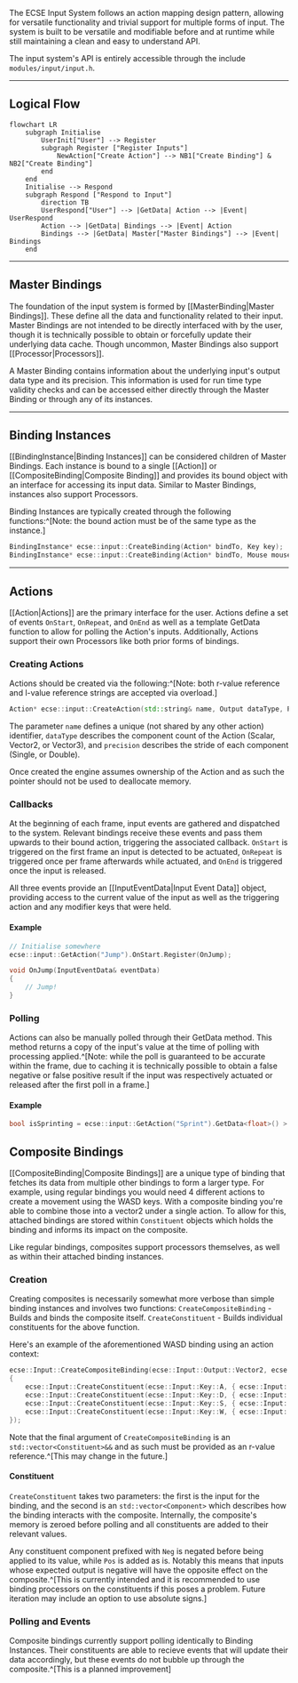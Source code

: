 The ECSE Input System follows an action mapping design pattern, allowing for versatile functionality and trivial support for multiple forms of input. The system is built to be versatile and modifiable before and at runtime while still maintaining a clean and easy to understand API.

The input system's API is entirely accessible through the include `modules/input/input.h`.

---
## Logical Flow
```mermaid
flowchart LR
	subgraph Initialise
		UserInit["User"] --> Register
		subgraph Register ["Register Inputs"]
			NewAction["Create Action"] --> NB1["Create Binding"] & NB2["Create Binding"]
		end
	end
	Initialise --> Respond
	subgraph Respond ["Respond to Input"]
		direction TB
		UserRespond["User"] --> |GetData| Action --> |Event| UserRespond
		Action --> |GetData| Bindings --> |Event| Action
		Bindings --> |GetData| Master["Master Bindings"] --> |Event| Bindings
	end
```

---
## Master Bindings
The foundation of the input system is formed by [[MasterBinding|Master Bindings]]. These define all the data and functionality related to their input. Master Bindings are not intended to be directly interfaced with by the user, though it is technically possible to obtain or forcefully update their underlying data cache. Though uncommon, Master Bindings also support [[Processor|Processors]].

A Master Binding contains information about the underlying input's output data type and its precision. This information is used for run time type validity checks and can be accessed either directly through the Master Binding or through any of its instances.

---
## Binding Instances
[[BindingInstance|Binding Instances]] can be considered children of Master Bindings. Each instance is bound to a single [[Action]] or [[CompositeBinding|Composite Binding]] and provides its bound object with an interface for accessing its input data. Similar to Master Bindings, instances also support Processors.

Binding Instances are typically created through the following functions:^[Note: the bound action must be of the same type as the instance.]
```cpp
BindingInstance* ecse::input::CreateBinding(Action* bindTo, Key key);
BindingInstance* ecse::input::CreateBinding(Action* bindTo, Mouse mouse);
```

---
## Actions
[[Action|Actions]] are the primary interface for the user. Actions define a set of events `OnStart`, `OnRepeat`, and `OnEnd` as well as a template GetData function to allow for polling the Action's inputs. Additionally, Actions support their own Processors like both prior forms of bindings.

### Creating Actions
Actions should be created via the following:^[Note: both r-value reference and l-value reference strings are accepted via overload.]
```cpp
Action* ecse::input::CreateAction(std::string& name, Output dataType, Precision precision = Precision::Double);
```
The parameter `name` defines a unique (not shared by any other action) identifier, `dataType` describes the component count of the Action (Scalar, Vector2, or Vector3), and `precision` describes the stride of each component (Single, or Double).

Once created the engine assumes ownership of the Action and as such the pointer should not be used to deallocate memory.

### Callbacks
At the beginning of each frame, input events are gathered and dispatched to the system. Relevant bindings receive these events and pass them upwards to their bound action, triggering the associated callback. `OnStart` is triggered on the first frame an input is detected to be actuated, `OnRepeat` is triggered once per frame afterwards while actuated, and `OnEnd` is triggered once the input is released.

All three events provide an [[InputEventData|Input Event Data]] object, providing access to the current value of the input as well as the triggering action and any modifier keys that were held.

#### Example
```cpp
// Initialise somewhere
ecse::input::GetAction("Jump").OnStart.Register(OnJump);

void OnJump(InputEventData& eventData)
{
	// Jump!
}
```

### Polling
Actions can also be manually polled through their GetData method. This method returns a copy of the input's value at the time of polling with processing applied.^[Note: while the poll is guaranteed to be accurate within the frame, due to caching it is technically possible to obtain a false negative or false positive result if the input was respectively actuated or released after the first poll in a frame.]
#### Example
```cpp
bool isSprinting = ecse::input::GetAction("Sprint").GetData<float>() > 0;
```

## Composite Bindings
[[CompositeBinding|Composite Bindings]] are a unique type of binding that fetches its data from multiple other bindings to form a larger type. For example, using regular bindings you would need 4 different actions to create a movement using the WASD keys. With a composite binding you're able to combine those into a vector2 under a single action. To allow for this, attached bindings are stored within `Constituent` objects which holds the binding and informs its impact on the composite. 

Like regular bindings, composites support processors themselves, as well as within their attached binding instances.

### Creation
Creating composites is necessarily somewhat more verbose than simple binding instances and involves two functions:
`CreateCompositeBinding` - Builds and binds the composite itself.
`CreateConstituent` - Builds individual constituents for the above function.

Here's an example of the aforementioned WASD binding using an action context:
```cpp
ecse::Input::CreateCompositeBinding(ecse::Input::Output::Vector2, ecse::Input::Precision::Single,
{
	ecse::Input::CreateConstituent(ecse::Input::Key::A, { ecse::Input::Component::NegX }),
	ecse::Input::CreateConstituent(ecse::Input::Key::D, { ecse::Input::Component::PosX }),
	ecse::Input::CreateConstituent(ecse::Input::Key::S, { ecse::Input::Component::NegY }),
	ecse::Input::CreateConstituent(ecse::Input::Key::W, { ecse::Input::Component::PosY })
});
```

Note that the final argument of `CreateCompositeBinding` is an `std::vector<Constituent>&&` and as such must be provided as an r-value reference.^[This may change in the future.]

#### Constituent
`CreateConstituent` takes two parameters: the first is the input for the binding, and the second is an `std::vector<Component>` which describes how the binding interacts with the composite. Internally, the composite's memory is zeroed before polling and all constituents are added to their relevant values.

Any constituent component prefixed with `Neg`  is negated before being applied to its value, while `Pos` is added as is. Notably this means that inputs whose expected output is negative will have the opposite effect on the composite.^[This is currently intended and it is recommended to use binding processors on the constituents if this poses a problem. Future iteration may include an option to use absolute signs.]

### Polling and Events
Composite bindings currently support polling identically to Binding Instances. Their constituents are able to recieve events that will update their data accordingly, but these events do not bubble up through the composite.^[This is a planned improvement]